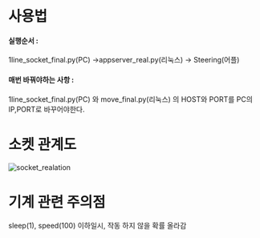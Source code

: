 # 사용법

#### 실행순서 : 

1line_socket_final.py(PC) ->appserver_real.py(리눅스) -> Steering(어플)

#### 매번 바꿔야하는 사항 : 

1line_socket_final.py(PC) 와 move_final.py(리눅스) 의 HOST와 PORT를 PC의 IP,PORT로 바꾸어야한다.

# 소켓 관계도
![socket_realation](https://github.com/bubblydummy/Steering/assets/126440604/c49ccb41-63ea-4476-b51d-4d6d083c56b3)

# 기계 관련 주의점

sleep(1), speed(100) 이하일시, 작동 하지 않을 확률 올라감
